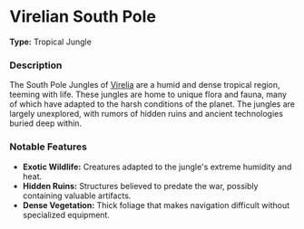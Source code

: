 # Virelian South Pole

**Type:** Tropical Jungle

### Description
The South Pole Jungles of [Virelia](./Virelia.md) are a humid and dense tropical region, teeming with life. These jungles are home to unique flora and fauna, many of which have adapted to the harsh conditions of the planet. The jungles are largely unexplored, with rumors of hidden ruins and ancient technologies buried deep within.

### Notable Features
- **Exotic Wildlife:** Creatures adapted to the jungle's extreme humidity and heat.
- **Hidden Ruins:** Structures believed to predate the war, possibly containing valuable artifacts.
- **Dense Vegetation:** Thick foliage that makes navigation difficult without specialized equipment.
